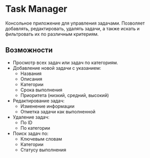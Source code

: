 # Task Manager

Консольное приложение для управления задачами. Позволяет добавлять, редактировать, удалять задачи, а также искать и фильтровать их по различным критериям.

## Возможности
- Просмотр всех задач или задач по категориям.
- Добавление новой задачи с указанием:
  - Названия
  - Описания
  - Категории
  - Срока выполнения
  - Приоритета (низкий, средний, высокий)
- Редактирование задач:
  - Изменение информации
  - Отметка задачи как выполненной
- Удаление задач:
  - По ID
  - По категории
- Поиск задач по:
  - Ключевым словам
  - Категории
  - Статусу выполнения
